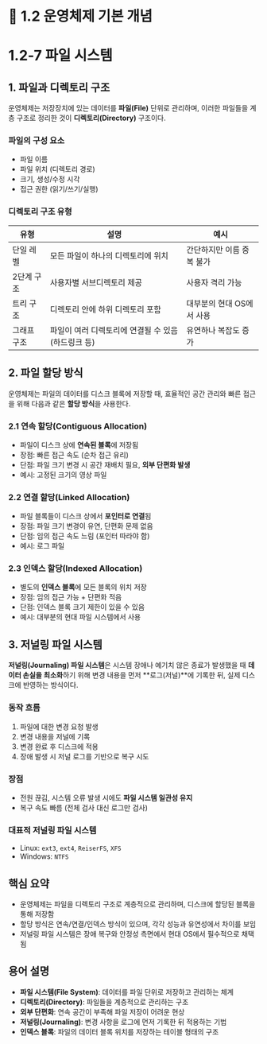 # 📘 1.2 운영체제 기본 개념

# 1.2-7 파일 시스템

## 1. 파일과 디렉토리 구조

운영체제는 저장장치에 있는 데이터를 **파일(File)** 단위로 관리하며, 이러한 파일들을 계층 구조로 정리한 것이 **디렉토리(Directory)** 구조이다.

### 파일의 구성 요소

* 파일 이름
* 파일 위치 (디렉토리 경로)
* 크기, 생성/수정 시각
* 접근 권한 (읽기/쓰기/실행)

### 디렉토리 구조 유형

| 유형     | 설명                             | 예시              |
| ------ | ------------------------------ | --------------- |
| 단일 레벨  | 모든 파일이 하나의 디렉토리에 위치            | 간단하지만 이름 중복 불가  |
| 2단계 구조 | 사용자별 서브디렉토리 제공                 | 사용자 격리 가능       |
| 트리 구조  | 디렉토리 안에 하위 디렉토리 포함             | 대부분의 현대 OS에서 사용 |
| 그래프 구조 | 파일이 여러 디렉토리에 연결될 수 있음 (하드링크 등) | 유연하나 복잡도 증가     |

## 2. 파일 할당 방식

운영체제는 파일의 데이터를 디스크 블록에 저장할 때, 효율적인 공간 관리와 빠른 접근을 위해 다음과 같은 **할당 방식**을 사용한다.

### 2.1 연속 할당(Contiguous Allocation)

* 파일이 디스크 상에 **연속된 블록**에 저장됨
* 장점: 빠른 접근 속도 (순차 접근 유리)
* 단점: 파일 크기 변경 시 공간 재배치 필요, **외부 단편화 발생**
* 예시: 고정된 크기의 영상 파일

### 2.2 연결 할당(Linked Allocation)

* 파일 블록들이 디스크 상에서 **포인터로 연결**됨
* 장점: 파일 크기 변경이 유연, 단편화 문제 없음
* 단점: 임의 접근 속도 느림 (포인터 따라야 함)
* 예시: 로그 파일

### 2.3 인덱스 할당(Indexed Allocation)

* 별도의 **인덱스 블록**에 모든 블록의 위치 저장
* 장점: 임의 접근 가능 + 단편화 적음
* 단점: 인덱스 블록 크기 제한이 있을 수 있음
* 예시: 대부분의 현대 파일 시스템에서 사용

## 3. 저널링 파일 시스템

**저널링(Journaling) 파일 시스템**은 시스템 장애나 예기치 않은 종료가 발생했을 때 **데이터 손실을 최소화**하기 위해 변경 내용을 먼저 \*\*로그(저널)\*\*에 기록한 뒤, 실제 디스크에 반영하는 방식이다.

### 동작 흐름

1. 파일에 대한 변경 요청 발생
2. 변경 내용을 저널에 기록
3. 변경 완료 후 디스크에 적용
4. 장애 발생 시 저널 로그를 기반으로 복구 시도

### 장점

* 전원 끊김, 시스템 오류 발생 시에도 **파일 시스템 일관성 유지**
* 복구 속도 빠름 (전체 검사 대신 로그만 검사)

### 대표적 저널링 파일 시스템

* Linux: `ext3`, `ext4`, `ReiserFS`, `XFS`
* Windows: `NTFS`

## 핵심 요약

* 운영체제는 파일을 디렉토리 구조로 계층적으로 관리하며, 디스크에 할당된 블록을 통해 저장함
* 할당 방식은 연속/연결/인덱스 방식이 있으며, 각각 성능과 유연성에서 차이를 보임
* 저널링 파일 시스템은 장애 복구와 안정성 측면에서 현대 OS에서 필수적으로 채택됨

## 용어 설명

* **파일 시스템(File System)**: 데이터를 파일 단위로 저장하고 관리하는 체계
* **디렉토리(Directory)**: 파일들을 계층적으로 관리하는 구조
* **외부 단편화**: 연속 공간이 부족해 파일 저장이 어려운 현상
* **저널링(Journaling)**: 변경 사항을 로그에 먼저 기록한 뒤 적용하는 기법
* **인덱스 블록**: 파일의 데이터 블록 위치를 저장하는 테이블 형태의 구조
